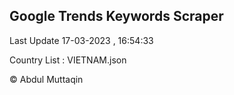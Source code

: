 

## Google Trends Keywords Scraper 
 
Last Update 17-03-2023 , 16:54:33

Country List :
VIETNAM.json



© Abdul Muttaqin 
